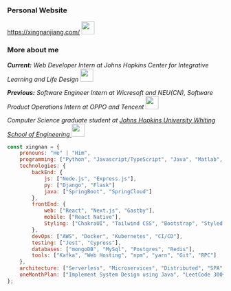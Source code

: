 ### Personal Website 
https://xingnanjiang.com/ <img src="https://emojis.slackmojis.com/emojis/images/1531849430/4246/blob-sunglasses.gif?1531849430" width="30"/>


### More about me

<p><em><b>Current:</b> Web Developer Intern at Johns Hopkins Center for Integrative Learning and Life Design
<img src="https://media.giphy.com/media/WUlplcMpOCEmTGBtBW/giphy.gif" width="30"> 
</em></p>
<p><em><b>Previous:</b> Software Engineer Intern at Wicresoft and NEU(CN), Software Product Operations Intern at OPPO and Tencent <img src="https://media.giphy.com/media/WUlplcMpOCEmTGBtBW/giphy.gif" width="30"> 
</em></p>
<p><em>Computer Science graduate student at <a href="https://www.cs.jhu.edu/academic-programs/graduate-studies/mse-programs/">Johns Hopkins University Whiting School of Engineering
</a><img src="https://media.giphy.com/media/WUlplcMpOCEmTGBtBW/giphy.gif" width="30"> 
</em></p>

```javascript
const xingnan = {
    pronouns: "He" | "Him",
    programming: ["Python", "Javascript/TypeScript", "Java", "Matlab", "R", "HTML/CSS"],
    technologies: {
        backEnd: {
            js: ["Node.js", "Express.js"],
            py: ["Django", "Flask"]
            java: ["SpringBoot", "SpringCloud"]
        },
        frontEnd: {
            web: ["React", "Next.js", "Gastby"],
            mobile: ["React Native"],
            Styling: ["ChakraUI", "Tailwind CSS", "Bootstrap", "Styled Components"]
        },
        devOps: ["AWS", "Docker", "Kubernetes", "CI/CD"],
        testing: ["Jest", "Cypress"],
        databases: ["mongoDB", "MySql", "Postgres", "Redis"],
        tools: ["Kafka", "Web Hosting", "npm", "yarn", "Git", "RPC"]
    },
    architecture: ["Serverless", "Microservices", "Distributed", "SPA", "Static Sites"],
    oneMonthPlan: ["Implement System Design using Java", "LeetCode 300+ using Python"]
};
```
  

